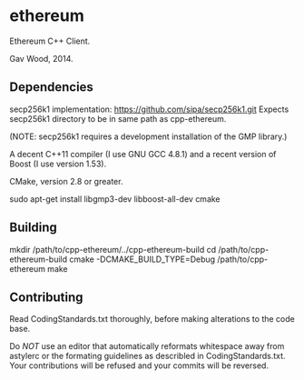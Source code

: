 # ethereum

Ethereum C++ Client.

Gav Wood, 2014.

## Dependencies

secp256k1 implementation: https://github.com/sipa/secp256k1.git
Expects secp256k1 directory to be in same path as cpp-ethereum.

(NOTE: secp256k1 requires a development installation of the GMP library.)

A decent C++11 compiler (I use GNU GCC 4.8.1) and a recent version of Boost (I use version 1.53).

CMake, version 2.8 or greater.

sudo apt-get install libgmp3-dev libboost-all-dev cmake

## Building

mkdir /path/to/cpp-ethereum/../cpp-ethereum-build
cd /path/to/cpp-ethereum-build
cmake -DCMAKE_BUILD_TYPE=Debug /path/to/cpp-ethereum
make

## Contributing

Read CodingStandards.txt thoroughly, before making alterations to the code base.

Do *NOT* use an editor that automatically reformats whitespace away from astylerc or
the formating guidelines as describled in CodingStandards.txt. Your contributions will be
refused and your commits will be reversed.

